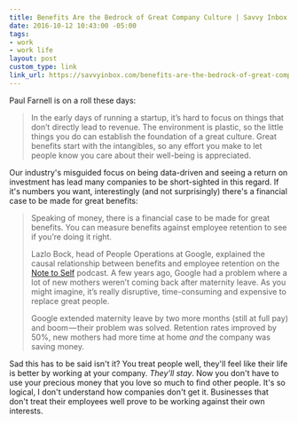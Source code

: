 ```yaml
---
title: Benefits Are the Bedrock of Great Company Culture | Savvy Inbox
date: 2016-10-12 10:43:00 -05:00
tags:
- work
- work life
layout: post
custom_type: link
link_url: https://savvyinbox.com/benefits-are-the-bedrock-of-great-company-culture-10c94bb81cb2#.nyopznw8e
---
```


Paul Farnell is on a roll these days:

> In the early days of running a startup, it’s hard to focus on things that don’t directly lead to revenue. The environment is plastic, so the little things you do can establish the foundation of a great culture. Great benefits start with the intangibles, so any effort you make to let people know you care about their well-being is appreciated.

Our industry's misguided focus on being data-driven and seeing a return on investment has lead many companies to be short-sighted in this regard. If it's numbers you want, interestingly (and not surprisingly) there's a financial case to be made for great benefits:

> Speaking of money, there is a financial case to be made for great benefits. You can measure benefits against employee retention to see if you’re doing it right.
 >
> Lazlo Bock, head of People Operations at Google, explained the causal relationship between benefits and employee retention on the [Note to Self](http://www.wnyc.org/story/google-test-case-gender-bias/) podcast. A few years ago, Google had a problem where a lot of new mothers weren’t coming back after maternity leave. As you might imagine, it’s really disruptive, time-consuming and expensive to replace great people.
>
> Google extended maternity leave by two more months (still at full pay) and boom — their problem was solved. Retention rates improved by 50%, new mothers had more time at home *and* the company was saving money.

Sad this has to be said isn't it? You treat people well, they'll feel like their life is better by working at your company. *They'll stay*. Now you don't have to use your precious money that you love so much to find other people. It's so logical, I don't understand how companies don't get it. Businesses that don't treat their employees well prove to be working against their own interests.
